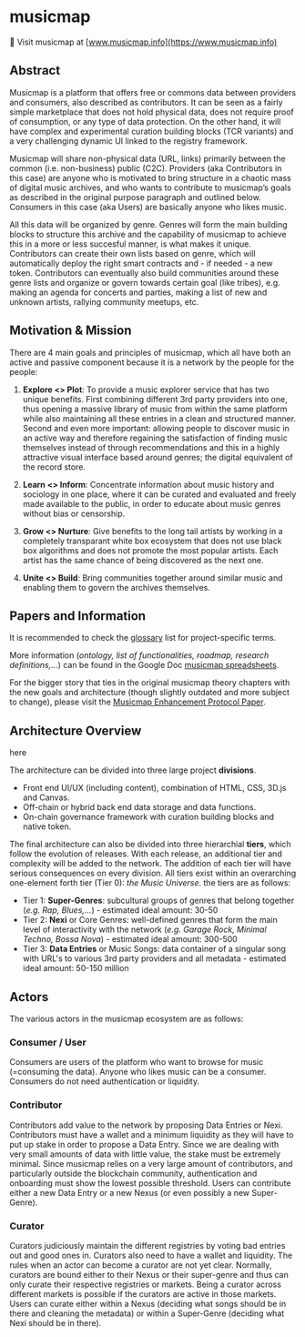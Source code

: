 # musicmap

:musical_score: Visit musicmap at [www.musicmap.info](https://www.musicmap.info)

## Abstract

Musicmap is a platform that offers free or commons data between providers and consumers, also described as contributors. It can be seen as a fairly simple marketplace that does not hold physical data, does not require proof of consumption, or any type of data protection. On the other hand, it will have complex and experimental curation building blocks (TCR variants) and a very challenging dynamic UI linked to the registry framework.

Musicmap will share non-physical data (URL, links) primarily between the common (i.e. non-business) public (C2C). Providers (aka Contributors in this case) are anyone who is motivated to bring structure in a chaotic mass of digital music archives, and who wants to contribute to musicmap’s goals as described in the original purpose paragraph and outlined below. Consumers in this case (aka Users) are basically anyone who likes music.

All this data will be organized by genre. Genres will form the main building blocks to structure this archive and the capability of musicmap to achieve this in a more or less succesful manner, is what makes it unique. Contributors can create their own lists based on genre, which will automatically deploy the right smart contracts and - if needed - a new token. Contributors can eventually also build communities around these genre lists and organize or govern towards certain goal (like tribes), e.g. making an agenda for concerts and parties, making a list of new and unknown artists, rallying community meetups, etc.


## Motivation & Mission

There are 4 main goals and principles of musicmap, which all have both an active and passive component because it is a network by the people for the people:

1. **Explore <> Plot**: To provide a music explorer service that has two unique benefits. First combining different 3rd party providers into one, thus opening a massive library of music from within the same platform while also maintaining all these entries in a clean and structured manner. Second and even more important: allowing people to discover music in an active way and therefore regaining the satisfaction of finding music themselves instead of through recommendations and this in a highly attractive visual interface based around genres; the digital equivalent of the record store.

2. **Learn <> Inform**: Concentrate information about music history and sociology in one place, where it can be curated and evaluated and freely made available to the public, in order to educate about music genres without bias or censorship.

3. **Grow <> Nurture**: Give benefits to the long tail artists by working in a completely transparant white box ecosystem that does not use black box algorithms and does not promote the most popular artists. Each artist has the same chance of being discovered as the next one.

4. **Unite <> Build**: Bring communities together around similar music and enabling them to govern the archives themselves. 


## Papers and Information

It is recommended to check the [glossary](https://github.com/oceanprotocol/musicmap/wiki/1.-Quick-Musicmap-Glossary) list for project-specific terms.

More information (_ontology, list of functionalities, roadmap, research definitions,..._) can be found in the Google Doc [musicmap spreadsheets](https://docs.google.com/spreadsheets/d/1OYCkgvwwHP_sSMbNA7i0XvSVGFVsgFnAwF-XGv0MTuk/edit?usp=sharing). 

For the bigger story that ties in the original musicmap theory chapters with the new goals and architecture (though slightly outdated and more subject to change), please visit the [Musicmap Enhancement Protocol Paper](https://docs.google.com/document/d/1auYC-DZk3ubqx6F4XqqZi0mJJHT1-oq8v7V2Fqw8-h4/edit?usp=sharing).


## Architecture Overview

<overview graph> here

The architecture can be divided into three large project **divisions**.
* Front end UI/UX (including content), combination of HTML, CSS, 3D.js and Canvas.
* Off-chain or hybrid back end data storage and data functions.
* On-chain governance framework with curation building blocks and native token.

The final architecture can also be divided into three hierarchial **tiers**, which follow the evolution of releases.
With each release, an additional tier and complexity will be added to the network. The addition of each tier will have serious consequences on every division. All tiers exist within an overarching one-element forth tier (Tier 0): _the Music Universe_. the tiers are as follows:
* Tier 1: **Super-Genres**: subcultural groups of genres that belong together (_e.g. Rap, Blues,..._) - estimated ideal amount: 30-50
* Tier 2: **Nexi** or Core Genres: well-defined genres that form the main level of interactivity with the network (_e.g. Garage Rock, Minimal Techno, Bossa Nova_) - estimated ideal amount: 300-500
* Tier 3: **Data Entries** or Music Songs: data container of a singular song with URL's to various 3rd party providers and all metadata - estimated ideal amount: 50-150 million


## Actors

The various actors in the musicmap ecosystem are as follows:

### Consumer / User
Consumers are users of the platform who want to browse for music (=consuming the data). Anyone who likes music can be a consumer. Consumers do not need authentication or liquidity.

### Contributor
Contributors add value to the network by proposing Data Entries or Nexi. Contributors must have a wallet and a minimum liquidity as they will have to put up stake in order to propose a Data Entry. Since we are dealing with very small amounts of data with little value, the stake must be extremely minimal. Since musicmap relies on a very large amount of contributors, and particularly outside the blockchain community, authentication and onboarding must show the lowest possible threshold. Users can contribute either a new Data Entry or a new Nexus (or even possibly a new Super-Genre).

### Curator
Curators judiciously maintain the different registries by voting bad entries out and good ones in. Curators also need to have a wallet and liquidity. The rules when an actor can become a curator are not yet clear. Normally, curators are bound either to their Nexus or their super-genre and thus can only curate their respective registries or markets. Being a curator across different markets is possible if the curators are active in those markets. Users can curate either within a Nexus (deciding what songs should be in there and cleaning the metadata) or within a Super-Genre (deciding what Nexi should be in there).
